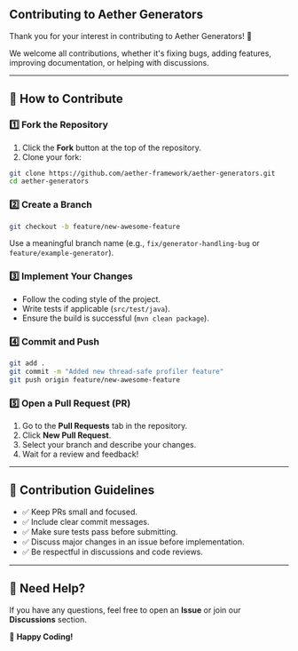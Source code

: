 ## Contributing to Aether Generators

Thank you for your interest in contributing to Aether Generators! 🎉

We welcome all contributions, whether it's fixing bugs, adding features, improving documentation, or helping with discussions.

---

## 🚀 How to Contribute

### 1️⃣ Fork the Repository
1. Click the **Fork** button at the top of the repository.
2. Clone your fork:
```sh
git clone https://github.com/aether-framework/aether-generators.git
cd aether-generators
```

### 2️⃣ Create a Branch
```sh
git checkout -b feature/new-awesome-feature
```
Use a meaningful branch name (e.g., `fix/generator-handling-bug` or `feature/example-generator`).

### 3️⃣ Implement Your Changes
- Follow the coding style of the project.
- Write tests if applicable (`src/test/java`).
- Ensure the build is successful (`mvn clean package`).

### 4️⃣ Commit and Push
```sh
git add .
git commit -m "Added new thread-safe profiler feature"
git push origin feature/new-awesome-feature
```

### 5️⃣ Open a Pull Request (PR)
1. Go to the **Pull Requests** tab in the repository.
2. Click **New Pull Request**.
3. Select your branch and describe your changes.
4. Wait for a review and feedback!

---

## 📜 Contribution Guidelines

- ✅ Keep PRs small and focused.
- ✅ Include clear commit messages.
- ✅ Make sure tests pass before submitting.
- ✅ Discuss major changes in an issue before implementation.
- ✅ Be respectful in discussions and code reviews.

---

## 📢 Need Help?
If you have any questions, feel free to open an **Issue** or join our **Discussions** section.

🚀 **Happy Coding!**
